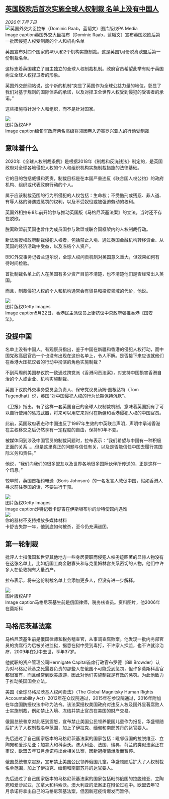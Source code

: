 <!--1594158397000-->
[英国脱欧后首次实施全球人权制裁 名单上没有中国人](http://www.bbc.com/zhongwen/simp/uk-53321448)
------

<div><i>2020年 7月 7日</i></div><div><div class="story-body__inner" property="articleBody"><div class="media-landscape has-caption full-width lead"><span class="image-and-copyright-container"><img class="js-image-replace" alt="英国外交大臣拉布（Dominic Raab，蓝韬文）" src="https://images.weserv.nl/?url=ichef.bbci.co.uk/news/640/cpsprodpb/5DCF/production/_113251042_hi061665160.jpg"><span class="off-screen">图片版权</span><span class="story-image-copyright">PA Media</span></span><figcaption class="media-caption"><span class="off-screen">Image caption</span><span class="media-caption__text">英国外交大臣拉布（Dominic Raab，蓝韬文）宣布英国脱欧后第一批因侵犯人权受制裁的个人和机构名单</span></figcaption></div><p class="story-body__introduction">英国宣布对四个国家的49人和2个机构实施制裁。这是英国1月份脱离欧盟后第一份制裁名单。</p><div id="bbccom_mpu_3" class="bbccom_slot mpu-ad" aria-hidden="true"><div class="bbccom_advert"></div></div><p>这标志着英国建立了自主独立的全球人权制裁机制。政府官员希望此举有助于英国树立全球人权捍卫者的形象。</p><p>英国外交部网站说，这个新的机制“突显了英国作为全球公益力量的地位，彰显了我们对基于规则的国际体系的承诺，以及对捍卫全世界人权受到侵犯的受害者的承诺。”</p><div id="bbccom_mpu_1_2" class="bbccom_slot mpu-ad" aria-hidden="true"><div class="bbccom_advert"></div></div><p>这些措施将针对个人和组织，而不是针对国家。</p><div class="media-landscape has-caption full-width"><span class="image-and-copyright-container"><img src="https://images.weserv.nl/?url=ichef.bbci.co.uk/news/640/cpsprodpb/129B8/production/_113261267_mediaitem113261263.jpg"><br><span class="off-screen">图片版权</span><span class="story-image-copyright">AFP</span></span><figcaption class="media-caption"><span class="off-screen">Image caption</span><span class="media-caption__text">缅甸军政府两名高级将领因卷入迫害罗兴亚人的行动受制裁</span></figcaption></div><h2 class="story-body__crosshead">意味着什么</h2><p>2020年《全球人权制裁条例》是根据2018年《制裁和反洗钱法》制定的，是英国政府对全球各地侵犯人权的个人和组织机构实施制裁措施的法律基础。</p><p>它的目的包括威慑和究责，制裁目标是在本国严重违反《联合国人权公约》的政府机构、组织或代表政府行动的个人。</p><p>属于应该制裁范围的行为所侵犯的人权包括：生命权；不受酷刑或残忍、非人道、有辱人格的待遇或惩罚的权利，以及不受奴役或被强迫劳动的权利。</p><p>英国外相拉布8年前开始参与推动英国版《马格尼茨基法案》的立法。当时还不存在脱欧。</p><p>脱离欧盟前英国也曾作为成员国参与欧盟或联合国框架内的人权制裁行动。</p><p>新法案授权政府制裁侵犯人权者，包括禁止入境、通过英国金融机构转移资金、从英国的经济活动中受益，以及冻结个人资产。</p><p>BBC外交事务记者兰道尔说，全球人权问责机制对英国意义重大，但效果如何有待时间检验。</p><p>首批制裁名单上的人在英国有多少资产目前不清楚，也不清楚他们是否经常出入英国。</p><p>而且，制裁侵犯人权的个人和机构通常会有贸易和投资领域的代价，他说。</p><div class="media-landscape has-caption full-width"><span class="image-and-copyright-container"><img src="https://images.weserv.nl/?url=ichef.bbci.co.uk/news/640/cpsprodpb/4966/production/_112409781_5fd59a5d-e40f-4324-8225-f95287baed5b.jpg"><br><span class="off-screen">图片版权</span><span class="story-image-copyright">Getty Images</span></span><figcaption class="media-caption"><span class="off-screen">Image caption</span><span class="media-caption__text">5月22日，香港民主派议员上街抗议中央政府强推香港《国安法》。</span></figcaption></div><h2 class="story-body__crosshead">没提中国</h2><p>名单上没有中国人。有观察员指出，鉴于中国在新疆和香港的侵犯人权行动，而中国党政高层官员一个也没有出现在这份名单上，令人不解。是否接下来应该就他们在香港大压抗议者的行动中扮演的角色实施制裁？</p><p>不到两周前美国参议院一致通过跨党派《香港问责法案》，对支持中国损害香港自治的个人或企业、机构实施制裁。</p><p>英国下议院外交事务委员会负责人、保守党议员汤姆·图根达特（Tom Tugendhat）说，英国“对中国侵犯人权的行为长期保持沉默”。</p><p>《卫报》指出，有了这样一套英国自己的全球人权制裁机制，意味着英国拥有了可以自行使用的惩戒武器，将来可以用它来对付在新疆和香港侵犯人权的中国官员。</p><p>此前，英国政府表态称中国违反了1997年生效的中英联合声明，声明中承诺香港在主权移交之后仍然享有一定程度的自由，保持50年不变。</p><p>被媒体问到涉及中国官员的制裁问题时，拉布表示：“我们希望与中国有一种积极正面的关系……但是这里真正的问题与信任有关，以及是否能信任中国去履行其国际义务和责任。”</p><p>他说，“我们向我们的很多盟友以及世界各地很多国际伙伴所传送的，正是这样一个讯息。”</p><p>较早前，英国首相约翰逊（Boris Johnson）的一名发言人敦促中国，假如香港人寻求前往英国的话，不要进行干预。</p><div class="media-landscape has-caption full-width"><span class="image-and-copyright-container"><img src="https://images.weserv.nl/?url=ichef.bbci.co.uk/news/640/cpsprodpb/14F1A/production/_113268758_1920-top-image-a2.jpg"><br><span class="off-screen">图片版权</span><span class="story-image-copyright">Getty Images</span></span><figcaption class="media-caption"><span class="off-screen">Image caption</span><span class="media-caption__text">沙特记者卡舒吉在伊斯坦布尔的沙特使馆内遇难</span></figcaption></div><div class="media-with-caption"><div class="player-with-placeholder"><img class="media-placeholder player-with-placeholder__image narrative-video-placeholder" src="https://images.weserv.nl/?url=ichef.bbci.co.uk/images/ic/720x405/p07qbzhy.jpg"><div class="player-with-placeholder__caption">你的器材不支持播放多媒体材料</div><div class="player-with-placeholder"><div class="media-player-wrapper"><div class="js-media-player-unprocessed media-player" data-playable='{"settings":{"counterName":"zhongwensimp.uk.story.53321448.page","edition":"Asia","pageType":"eav2","uniqueID":"53321448","ui":{"locale":{"lang":"zh-hans"}},"externalEmbedUrl":"https:\/\/www.bbc.com\/zhongwen\/simp\/uk-53321448\/embed","insideIframe":false,"statsObject":{"clipPID":"p07q9lwf"},"playlistObject":{"title":"\u5361\u8212\u5409\u5931\u8e2a\u4e00\u5e74\uff0c\u4ed6\u5230\u5e95\u5982\u4f55\u88ab\u6740\uff0c\u81f3\u4eca\u4ecd\u5145\u6ee1\u8c1c\u56e2\u3002","holdingImageURL":"https:\/\/ichef.bbci.co.uk\/images\/ic\/$recipe\/p07qbzhy.jpg","guidance":"","embedRights":"allowed","summary":"\u5361\u8212\u5409\u5931\u8e2a\u4e00\u5e74\uff0c\u4ed6\u5230\u5e95\u5982\u4f55\u88ab\u6740\uff0c\u81f3\u4eca\u4ecd\u5145\u6ee1\u8c1c\u56e2\u3002","liveRewind":false,"simulcast":false,"items":[{"vpid":"p07q9lwh","live":false,"duration":189,"kind":"programme"}]}},"otherSettings":{"advertisingAllowed":true,"continuousPlayCfg":{"enabled":false},"isAutoplayOnForAudience":false}}'></div></div></div></div>    <figcaption class="media-with-caption__caption"><span class="off-screen"></span>卡舒吉失踪一年，他到底如何被杀，至今仍充满谜团。</figcaption></div><h2 class="story-body__crosshead">第一轮制裁</h2><p>批评人士指俄国和世界其他地方一些身居要职而侵犯人权劣迹昭著的显赫人物没有在这张名单上，比如俄国工商金融寡头和与克里姆林宫关系密切的人物，他们中许多人在伦敦拥有大量资产。</p><p>拉布表示，将来这份制裁名单上会添加更多人，但没有进一步解释。</p><div class="media-landscape has-caption full-width"><span class="image-and-copyright-container"><img src="https://images.weserv.nl/?url=ichef.bbci.co.uk/news/640/cpsprodpb/12E63/production/_108511477_056069555-1.jpg"><br><span class="off-screen">图片版权</span><span class="story-image-copyright">AFP</span></span><figcaption class="media-caption"><span class="off-screen">Image caption</span><span class="media-caption__text">马格尼茨基生前是俄国律师，税务核查员。资料图片，他2006年在莫斯科</span></figcaption></div><h2 class="story-body__crosshead">马格尼茨基法案</h2><p>马格尼茨基生前是俄国律师和税务稽查官，从事调查腐败案。他发现一批内务部官员的贪腐行为后被关进监狱，据悉在狱中受到毒打，不许家人探监，也不许就诊治疗，2009年在狱中去世，享年37岁。</p><p>他就职的资产管理公司Hermigate Capital首席行政官布罗德（Bill Browder）认为对马格尼茨基之死需要负责的那些人在俄国不可能受到惩罚，但许多莫斯科高官都很富有，而且经常到欧美旅游，因此对他们实施制裁是有效的惩罚。为此他致力于推动美国国会立法。</p><p>美国《全球马格尼茨基人权问责法》（The Global Magnitsky Human Rights Accountability Act）2012年在众议院通过，2015年在参议院通过，2016年附加在年度国防授权法中称为法令。该法案授权美国政府对违反人权及国外显著腐败人士实施制裁，例如禁止入境、冻结并禁止官员在美国的财产交易。</p><p>俄国总统普京对此感到震怒，宣布禁止美国公民领养俄国儿童作为报复。华盛顿随后扩大了人权制裁名单范围，加上了伊拉克、缅甸和南部苏丹的达官要人。</p><p>先后通过了自己国家版本的马格尼茨基法案的国家包括：毗邻俄国的拉脱维亚、立陶宛和爱沙尼亚；加拿大和科索沃。澳大利亚、法国、瑞典、荷兰的类似法案正在审议，欧盟去年12月承诺将出台相关法案，因新冠疫情爆发而暂停。</p><p>俄国总统普京震怒，宣布禁止美国公民领养俄国儿童。华盛顿随后扩大了人权制裁名单范围，加上了伊拉克、缅甸和南部苏丹的达官要人。</p><p>先后通过了自己国家版本的马格尼茨基法案的国家包括毗邻俄国的拉脱维亚、立陶宛和爱沙尼亚，加拿大和科索沃。澳大利亚的法案正在辩论过程中。欧盟去年12月承诺将拿出自己的马格尼茨基法案，但因新冠疫情爆发而暂停。</p></div></div>
